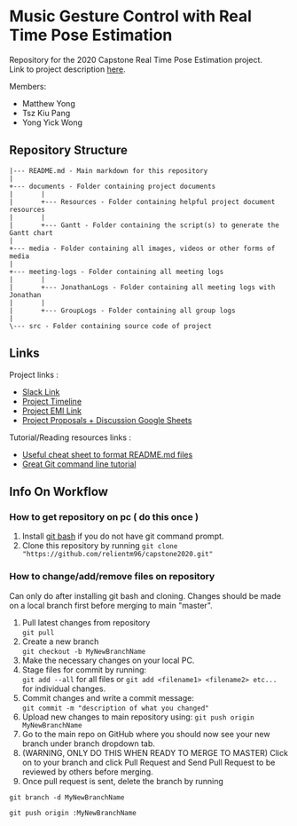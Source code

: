 # Music Gesture Control with Real Time Pose Estimation

Repository for the 2020 Capstone Real Time Pose Estimation project.    
Link to project description [here](./documents/projectOutline.md).   

Members:

* Matthew Yong
* Tsz Kiu Pang
* Yong Yick Wong

## Repository Structure
```
|--- README.md - Main markdown for this repository
|
+--- documents - Folder containing project documents
|       |
|       +--- Resources - Folder containing helpful project document resources
|       |
|       +--- Gantt - Folder containing the script(s) to generate the Gantt chart
|       
+--- media - Folder containing all images, videos or other forms of media
|       
+--- meeting-logs - Folder containing all meeting logs
|       |
|       +--- JonathanLogs - Folder containing all meeting logs with Jonathan
|       |  
|       +--- GroupLogs - Folder containing all group logs
|
\--- src - Folder containing source code of project
```

## Links
Project links :    
* [Slack Link](https://nebula-m78.slack.com/)
* [Project Timeline](https://docs.google.com/document/d/1RuPlROiwp9qh14LQtcvLYuOO0s0pgH-rktbnG3PjgCE/edit)
* [Project EMI Link](https://apps2.eng.unimelb.edu.au/emi-capstone-projects/index.php?r=project%2Fview&id=194&ajaxView=yes)
* [Project Proposals + Discussion Google Sheets](https://docs.google.com/spreadsheets/d/15XxvRazeiOha9PAxoPqFTfDsIj7EWxJ6Ipewfeq0vCw/edit?fbclid=IwAR26_xDexQU5j8ucYRdEgOGRn9WnBZEb_gNmb5hwk7R50zRKGe-IrorVelA#gid=1278852641)

Tutorial/Reading resources links :  

* [Useful cheat sheet to format README.md files](https://github.com/adam-p/markdown-here/wiki/Markdown-Cheatsheet)
* [Great Git command line tutorial](http://gitimmersion.com/)

## Info On Workflow

### How to get repository on pc ( do this once )
1. Install [git bash](https://gitforwindows.org/) if you do not have git command prompt.  
2. Clone this repository by running 
`git clone "https://github.com/relientm96/capstone2020.git"`

### How to change/add/remove files on repository
Can only do after installing git bash and cloning. Changes should be made on a local branch first before merging to main "master".     

1. Pull latest changes from repository   
`git pull`  
2. Create a new branch    
`git checkout -b MyNewBranchName`  
3. Make the necessary changes on your local PC.   
4. Stage files for commit by running:  
`git add --all` for all files or `git add <filename1> <filename2> etc...` for individual changes.  
5. Commit changes and write a commit message:  
`git commit -m "description of what you changed"`
6. Upload new changes to main repository using:
`git push origin MyNewBranchName`  
7. Go to the main repo on GitHub where you should now see your new branch under branch dropdown tab.     
8. (WARNING, ONLY DO THIS WHEN READY TO MERGE TO MASTER) Click on to your branch and click Pull Request and Send Pull Request to be reviewed by others before merging.  
9. Once pull request is sent, delete the branch by running
```
git branch -d MyNewBranchName

git push origin :MyNewBranchName
```




